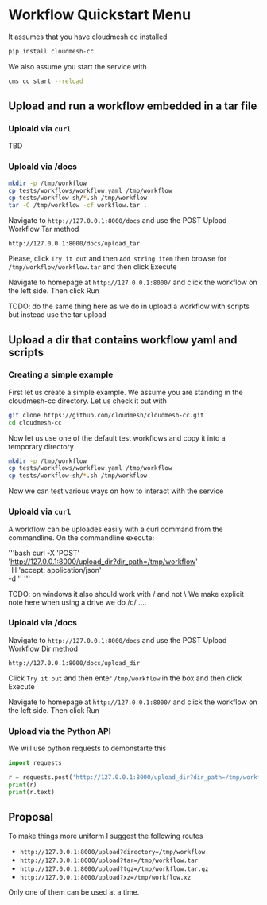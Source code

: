 # Workflow Quickstart Menu

It assumes that you have cloudmesh cc installed 

```bash
pip install cloudmesh-cc
```

We also assume you start the service with

```bash
cms cc start --reload
```

## Upload and run a workflow embedded in a tar file

### Uploald via `curl`

TBD

### Uploald via /docs

```bash
mkdir -p /tmp/workflow
cp tests/workflows/workflow.yaml /tmp/workflow
cp tests/workflow-sh/*.sh /tmp/workflow
tar -C /tmp/workflow -cf workflow.tar .
```

Navigate to `http://127.0.0.1:8000/docs` and use
the POST Upload Workflow Tar method

`http://127.0.0.1:8000/docs/upload_tar`

Please, click `Try it out`
and then `Add string item` then browse for
`/tmp/workflow/workflow.tar` and then click Execute

Navigate to homepage at `http://127.0.0.1:8000/` and
click the workflow on the left side. Then click Run

TODO: do the same thing here as we do in upload a workflow with scripts but 
instead use the tar upload


## Upload a dir that contains workflow yaml and scripts

### Creating a simple example

First let us create a simple example. We assume you are standing in the 
cloudmesh-cc directory.  Let us check it out with 

```bash
git clone https://github.com/cloudmesh/cloudmesh-cc.git
cd cloudmesh-cc
```

Now let us use one of the default test workflows and copy it into a temporary 
directory


```bash
mkdir -p /tmp/workflow
cp tests/workflows/workflow.yaml /tmp/workflow
cp tests/workflow-sh/*.sh /tmp/workflow
```

Now we can test various ways on how to interact with the service

### Uploald via `curl`

A workflow can be uploades easily with a curl command from the commandline.
On the commandline execute:

'''bash
curl -X 'POST' \
  'http://127.0.0.1:8000/upload_dir?dir_path=/tmp/workflow' \
  -H 'accept: application/json' \
  -d ''
'''

TODO: on windows it also should work with / and not \ We make explicit note here
when using a drive we do /c/ ....

### Uploald via /docs


Navigate to `http://127.0.0.1:8000/docs` and use
the POST Upload Workflow Dir method

`http://127.0.0.1:8000/docs/upload_dir`

Click `Try it out`
and then enter `/tmp/workflow` in the box and then
click Execute

Navigate to homepage at `http://127.0.0.1:8000/` and
click the workflow on the left side. Then click Run

### Upload via the Python API

We will use python requests to demonstarte this

```python
import requests

r = requests.post('http://127.0.0.1:8000/upload_dir?dir_path=/tmp/workflow')
print(r)
print(r.text)
```

## Proposal

To make things more uniform I suggest the following routes

* `http://127.0.0.1:8000/upload?directory=/tmp/workflow`
* `http://127.0.0.1:8000/upload?tar=/tmp/workflow.tar`
* `http://127.0.0.1:8000/upload?tgz=/tmp/workflow.tar.gz`
* `http://127.0.0.1:8000/upload?xz=/tmp/workflow.xz`

Only one of them can be used at a time.
